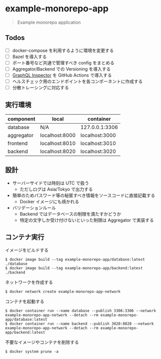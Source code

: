 # example-monorepo-app

> Example monorepo application

## Todos

- [ ] docker-compose を利用するように環境を変更する
- [ ] Bazel を導入する
- [ ] ポート番号など共通で管理すべき config をまとめる
- [ ] Aggregator/Backend での Versioning を導入する
- [ ] [GraphQL Inspector](https://github.com/kamilkisiela/graphql-inspector) を GitHub Actions で導入する
- [ ] ヘルスチェック用のエンドポイントを各コンポーネントに作成する
- [ ] 分散トレーシングに対応する

## 実行環境

| component  | local          | container      |
| ---------- | -------------- | -------------- |
| database   | N/A            | 127.0.0.1:3306 |
| aggregator | localhost:8000 | localhost:3000 |
| frontend   | localhost:8010 | localhost:3010 |
| backend    | localhost:8020 | localhost:3020 |

## 設計

- サーバーサイドでは時刻は UTC で扱う
  - ただしログは Asia/Tokyo で出力する
- 簡単のためパスワード等の秘匿すべき情報をソースコードに直接記載する
  - Docker イメージにも焼かれる
- バリデーションルール
  - Backend ではデータベースの制限を満たすかどうか
  - 特定の文字しか受け付けないといった制限は Aggregator で実装する

## コンテナ実行

イメージをビルドする

```shell
$ docker image build --tag example-monorepo-app/database:latest ./database
$ docker image build --tag example-monorepo-app/backend:latest ./backend
```

ネットワークを作成する

```shell
$ docker network create example-monorepo-app-network
```

コンテナを起動する

```shell
$ docker container run --name database --publish 3306:3306 --network example-monorepo-app-network --detach --rm example-monorepo-app/database:latest
$ docker container run --name backend --publish 3020:8020 --network example-monorepo-app-network --detach --rm example-monorepo-app/backend:latest
```

不要なイメージやコンテナを削除する

```shell
$ docker system prune -a
```
